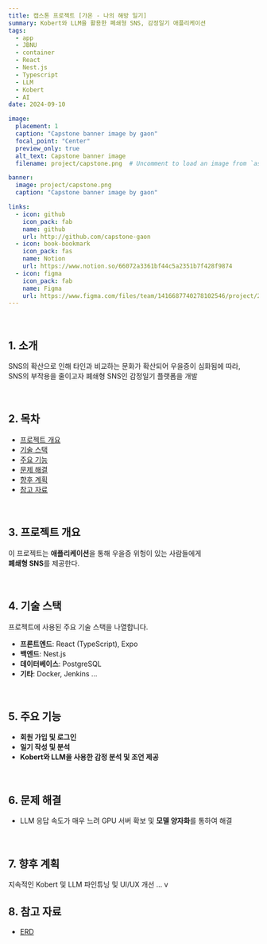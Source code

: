 ```yaml
---
title: 캡스톤 프로젝트 [가온 - 나의 해방 일기]
summary: Kobert와 LLM을 활용한 폐쇄형 SNS, 감정일기 애플리케이션
tags:
  - app
  - JBNU
  - container
  - React
  - Nest.js
  - Typescript
  - LLM
  - Kobert
  - AI
date: 2024-09-10

image:
  placement: 1
  caption: "Capstone banner image by gaon"
  focal_point: "Center"
  preview_only: true
  alt_text: Capstone banner image
  filename: project/capstone.png  # Uncomment to load an image from `assets/media/` instead.

banner: 
  image: project/capstone.png
  caption: "Capstone banner image by gaon"

links:
  - icon: github
    icon_pack: fab
    name: github
    url: http://github.com/capstone-gaon
  - icon: book-bookmark
    icon_pack: fas
    name: Notion
    url: https://www.notion.so/66072a3361bf44c5a2351b7f428f9874
  - icon: figma
    icon_pack: fab
    name: Figma
    url: https://www.figma.com/files/team/1416687740278102546/project/277608999/Capstone?fuid=1398959164732687467
---
```


&nbsp;

## 1. 소개
SNS의 확산으로 인해 타인과 비교하는 문화가 확산되어 우을증이 심화됨에 따라,    
SNS의 부작용을 줄이고자 폐쇄형 SNS인 감정일기 플랫폼을 개발

&nbsp;

## 2. 목차
- [프로젝트 개요](#프로젝트-개요)
- [기술 스택](#기술-스택)
- [주요 기능](#주요-기능)
- [문제 해결](#문제-해결)
- [향후 계획](#향후-계획)
- [참고 자료](#참고-자료)

&nbsp;

## 3. 프로젝트 개요
이 프로젝트는 **애플리케이션**을 통해 우을증 위헝이 있는 사람들에게    
**폐쇄형 SNS**를 제공한다.

&nbsp;

## 4. 기술 스택
프로젝트에 사용된 주요 기술 스택을 나열합니다.
- **프론트엔드**: React (TypeScript), Expo
- **백엔드**: Nest.js
- **데이터베이스**: PostgreSQL
- **기타**: Docker, Jenkins ...

&nbsp;

## 5. 주요 기능
- **회원 가입 및 로그인**
- **일기 작성 및 분석**
- **Kobert와 LLM을 사용한 감정 분석 및 조언 제공**

&nbsp;

## 6. 문제 해결
- LLM 응답 속도가 매우 느려 GPU 서버 확보 및 **모델 양자화**를 통하여 해결

&nbsp;

## 7. 향후 계획
지속적인 Kobert 및 LLM 파인튜닝 및 UI/UX 개선 ... v&nbsp;&nbsp;

## 8. 참고 자료
- [ERD](https://www.erdcloud.com/d/D32QknBQnHz4nqA3X)
